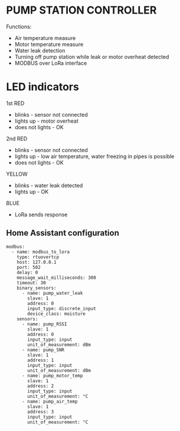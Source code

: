 # PUMP STATION CONTROLLER

Functions:
- Air temperature measure
- Motor temperature measure
- Water leak detection
- Turning off pump station while leak or motor overheat detected
- MODBUS over LoRa interface

# LED indicators
1st RED
- blinks - sensor not connected
- lights up - motor overheat
- does not lights - OK

2nd RED
- blinks - sensor not connected
- lights up - low air temperature, water freezing in pipes is possible
- does not lights - OK

YELLOW
- blinks - water leak detected
- lights up - OK

BLUE
- LoRa sends response

## Home Assistant configuration


```
modbus:
  - name: modbus_to_lora
    type: rtuovertcp
    host: 127.0.0.1
    port: 502
    delay: 0
    message_wait_milliseconds: 300
    timeout: 30
    binary_sensors:
      - name: pump_water_leak
        slave: 1
        address: 0
        input_type: discrete_input
        device_class: moisture
    sensors:
      - name: pump_RSSI
        slave: 1
        address: 0
        input_type: input
        unit_of_measurement: dBm
      - name: pump_SNR
        slave: 1
        address: 1
        input_type: input
        unit_of_measurement: dBm
      - name: pump_motor_temp
        slave: 1
        address: 2
        input_type: input
        unit_of_measurement: °C
      - name: pump_air_temp
        slave: 1
        address: 3
        input_type: input
        unit_of_measurement: °C
```
